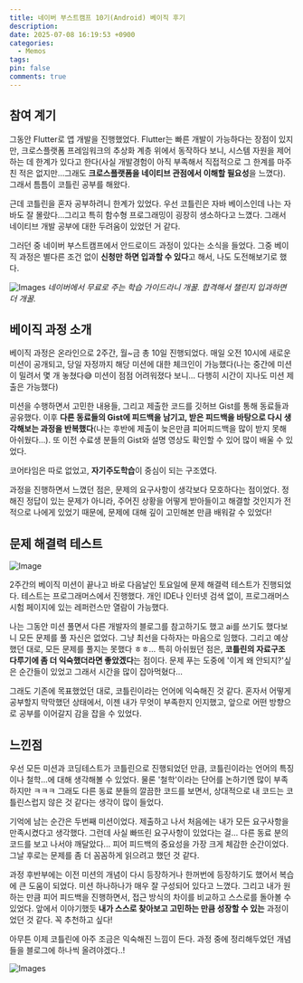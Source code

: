 ```yaml
---
title: 네이버 부스트캠프 10기(Android) 베이직 후기
description: 
date: 2025-07-08 16:19:53 +0900
categories:
  - Memos
tags: 
pin: false
comments: true
---
```

## 참여 계기

그동안 Flutter로 앱 개발을 진행했었다. Flutter는 빠른 개발이 가능하다는 장점이 있지만, 크로스플랫폼 프레임워크의 추상화 계층 위에서 동작하다 보니, 시스템 자원을 제어하는 데 한계가 있다고 한다(사실 개발경험이 아직 부족해서 직접적으로 그 한계를 마주친 적은 없지만…그래도 **크로스플랫폼을 네이티브 관점에서 이해할 필요성**을 느꼈다). 그래서 틈틈이 코틀린 공부를 해왔다. 

근데 코틀린을 혼자 공부하려니 한계가 있었다. 우선 코틀린은 자바 베이스인데 나는 자바도 잘 몰랐다...그리고 특히 함수형 프로그래밍이 굉장히 생소하다고 느꼈다. 그래서 네이티브 개발 공부에 대한 두려움이 있었던 거 같다.

그러던 중 네이버 부스트캠프에서 안드로이드 과정이 있다는 소식을 들었다. 그중 베이직 과정은 별다른 조건 없이 **신청만 하면 입과할 수 있다**고 해서, 나도 도전해보기로 했다.

![Images](https://github.com/user-attachments/assets/9d92ae2d-a429-4e16-9132-e4536bdd9f83)
_네이버에서 무료로 주는 학습 가이드라니 개꿀. 합격해서 챌린지 입과하면 더 개꿀._


## 베이직 과정 소개

베이직 과정은 온라인으로 2주간, 월~금 총 10일 진행되었다. 매일 오전 10시에 새로운 미션이 공개되고, 당일 자정까지 해당 미션에 대한 체크인이 가능했다(나는 중간에 미션이 밀려서 몇 개 놓쳤다😅 미션이 점점 어려워졌다 보니… 다행히 시간이 지나도 미션 제출은 가능했다)

미션을 수행하면서 고민한 내용들, 그리고 제출한 코드를 깃허브 Gist를 통해 동료들과  공유했다. 이후 **다른 동료들의 Gist에 피드백을 남기고, 받은 피드백을 바탕으로 다시 생각해보는 과정을 반복했다**(나는 후반에 제출이 늦은만큼 피어피드백을 많이 받지 못해 아쉬웠다…). 또 이전 수료생 분들의 Gist와 설명 영상도 확인할 수 있어 많이 배울 수 있었다.

코어타임은 따로 없었고, **자기주도학습**이 중심이 되는 구조였다. 

과정을 진행하면서 느꼈던 점은, 문제의 요구사항이 생각보다 모호하다는 점이었다. 정해진 정답이 있는 문제가 아니라, 주어진 상황을 어떻게 받아들이고 해결할 것인지가 전적으로 나에게 있었기 때문에, 문제에 대해 깊이 고민해본 만큼 배워갈 수 있었다!


## 문제 해결력 테스트

![Image](https://github.com/user-attachments/assets/489e28d1-0190-4f5e-9c28-5ecd9ec0f49f)


2주간의 베이직 미션이 끝나고 바로 다음날인 토요일에 문제 해결력 테스트가 진행되었다. 테스트는 프로그래머스에서 진행했다. 개인 IDE나 인터넷 검색 없이, 프로그래머스 시험 페이지에 있는 레퍼런스만 열람이 가능했다.

나는 그동안 미션 풀면서 다른 개발자의 블로그를 참고하기도 했고 ai를 쓰기도 했다보니 모든 문제를 풀 자신은 없었다. 그냥 최선을 다하자는 마음으로 임했다. 그리고 예상했던 대로, 모든 문제를 풀지는 못했다 ㅎㅎ… 특히 아쉬웠던 점은, **코틀린의 자료구조 다루기에 좀 더 익숙했더라면 좋았겠다**는 점이다. 문제 푸는 도중에 '이게 왜 안되지?'싶은 순간들이 있었고 그래서 시간을 많이 잡아먹혔다…

그래도 기존에 목표했었던 대로, 코틀린이라는 언어에 익숙해진 것 같다. 혼자서 어떻게 공부할지 막막했던 상태에서, 이젠 내가 무엇이 부족한지 인지했고, 앞으로 어떤 방향으로 공부를 이어갈지 감을 잡을 수 있었다.


## 느낀점

우선 모든 미션과 코딩테스트가 코틀린으로 진행되었던 만큼, 코틀린이라는 언어의 특징이나 철학...에 대해 생각해볼 수 있었다. 물론 '철학'이라는 단어를 논하기엔 많이 부족하지만 ㅋㅋㅋ 그래도 다른 동료 분들의 깔끔한 코드를 보면서, 상대적으로 내 코드는 코틀린스럽지 않은 것 같다는 생각이 많이 들었다.

기억에 남는 순간은 두번째 미션이었다. 제출하고 나서 처음에는 내가 모든 요구사항을 만족시켰다고 생각했다. 그런데 사실 빠뜨린 요구사항이 있었다는 걸... 다른 동료 분의 코드를 보고 나서야 깨달았다... 피어 피드백의 중요성을 가장 크게 체감한 순간이었다. 그날 후로는 문제를 좀 더 꼼꼼하게 읽으려고 했던 것 같다.

과정 후반부에는 이전 미션의 개념이 다시 등장하거나 한꺼번에 등장하기도 했어서 복습에 큰 도움이 되었다. 미션 하나하나가 매우 잘 구성되어 있다고 느꼈다. 그리고 내가 원하는 만큼 피어 피드백을 진행하면서, 접근 방식의 차이를 비교하고 스스로를 돌아볼 수 있었다. 앞에서 이야기했듯 **내가 스스로 찾아보고 고민하는 만큼 성장할 수 있는** 과정이었던 것 같다. 꼭 추천하고 싶다!

아무튼 이제 코틀린에 아주 조금은 익숙해진 느낌이 든다. 과정 중에 정리해두었던 개념들을 블로그에 하나씩 올려야겠다..!

![Images](https://github.com/user-attachments/assets/8c18010c-204d-4417-b646-60700ba39f04)

